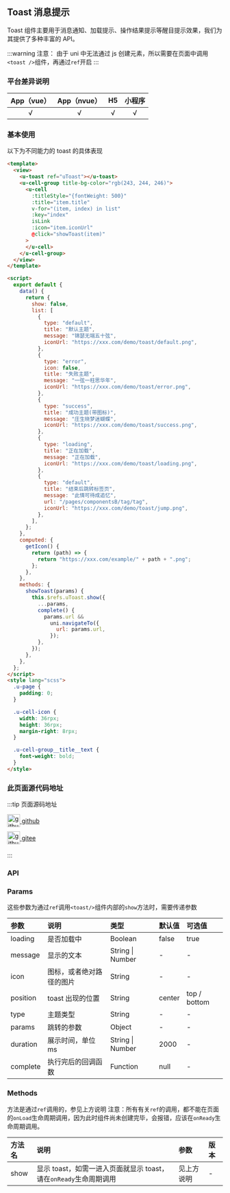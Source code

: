 ## Toast 消息提示 <to-api/>

<demo-model url="/pages/componentsB/toast/toast"></demo-model>

Toast 组件主要用于消息通知、加载提示、操作结果提示等醒目提示效果，我们为其提供了多种丰富的 API。

:::warning 注意：
由于 uni 中无法通过 js 创建元素，所以需要在页面中调用`<toast />`组件，再通过`ref`开启
:::

### 平台差异说明

| App（vue） | App（nvue） | H5  | 小程序 |
| :--------: | :---------: | :-: | :----: |
|     √      |      √      |  √  |   √    |

### 基本使用

以下为不同能力的 toast 的具体表现

```html
<template>
  <view>
    <u-toast ref="uToast"></u-toast>
    <u-cell-group title-bg-color="rgb(243, 244, 246)">
      <u-cell
        :titleStyle="{fontWeight: 500}"
        :title="item.title"
        v-for="(item, index) in list"
        :key="index"
        isLink
        :icon="item.iconUrl"
        @click="showToast(item)"
      >
      </u-cell>
    </u-cell-group>
  </view>
</template>

<script>
  export default {
    data() {
      return {
        show: false,
        list: [
          {
            type: "default",
            title: "默认主题",
            message: "锦瑟无端五十弦",
            iconUrl: "https://xxx.com/demo/toast/default.png",
          },
          {
            type: "error",
            icon: false,
            title: "失败主题",
            message: "一弦一柱思华年",
            iconUrl: "https://xxx.com/demo/toast/error.png",
          },
          {
            type: "success",
            title: "成功主题(带图标)",
            message: "庄生晓梦迷蝴蝶",
            iconUrl: "https://xxx.com/demo/toast/success.png",
          },
          {
            type: "loading",
            title: "正在加载",
            message: "正在加载",
            iconUrl: "https://xxx.com/demo/toast/loading.png",
          },
          {
            type: "default",
            title: "结束后跳转标签页",
            message: "此情可待成追忆",
            url: "/pages/componentsB/tag/tag",
            iconUrl: "https://xxx.com/demo/toast/jump.png",
          },
        ],
      };
    },
    computed: {
      getIcon() {
        return (path) => {
          return "https://xxx.com/example/" + path + ".png";
        };
      },
    },
    methods: {
      showToast(params) {
        this.$refs.uToast.show({
          ...params,
          complete() {
            params.url &&
              uni.navigateTo({
                url: params.url,
              });
          },
        });
      },
    },
  };
</script>
<style lang="scss">
  .u-page {
    padding: 0;
  }

  .u-cell-icon {
    width: 36rpx;
    height: 36rpx;
    margin-right: 8rpx;
  }

  .u-cell-group__title__text {
    font-weight: bold;
  }
</style>
```

### 此页面源代码地址

:::tip 页面源码地址
<br/>

<a href="https://github.com/umicro/uView2.0/blob/master/pages/componentsB/toast/toast.nvue" target="_blank" style="display: flex;align-items: center">
   <img height="30" src="https://vkceyugu.cdn.bspapp.com/VKCEYUGU-8f7e1d02-dcb1-46ba-90db-ae32fea44f22/4b2bf3e5-68ad-4a15-b0d1-00b7a5246eab.png" title="github" width="30"/>&nbsp;github
</a>

<a href="https://gitee.com/umicro/uView2.0/blob/master/pages/componentsB/toast/toast.nvue" target="_blank" style="display: flex;align-items: center;margin-top: 10px">
   <img height="30" src="https://vkceyugu.cdn.bspapp.com/VKCEYUGU-8f7e1d02-dcb1-46ba-90db-ae32fea44f22/0d0bc2dc-64e3-4ea1-a641-9c23d198e36d.png" title="github" width="30"/>&nbsp;gitee
</a>

<br/>
:::

### API

### Params

这些参数为通过`ref`调用`<toast/>`组件内部的`show`方法时，需要传递参数

| 参数     | 说明                     | 类型                 | 默认值 | 可选值       |
| :------- | :----------------------- | :------------------- | :----- | :----------- |
| loading  | 是否加载中               | Boolean              | false  | true         |
| message  | 显示的文本               | String &#124; Number | -      | -            |
| icon     | 图标，或者绝对路径的图片 | String               | -      | -            |
| position | toast 出现的位置         | String               | center | top / bottom |
| type     | 主题类型                 | String               | -      | -            |
| params   | 跳转的参数               | Object               | -      | -            |
| duration | 展示时间，单位 ms        | String &#124; Number | 2000   | -            |
| complete | 执行完后的回调函数       | Function             | null   | -            |

### Methods

方法是通过`ref`调用的，参见上方说明
注意：所有有关`ref`的调用，都不能在页面的`onLoad`生命周期调用，因为此时组件尚未创建完毕，会报错，应该在`onReady`生命周期调用。

| 方法名 | 说明                                                              | 参数       | 版本 |
| :----- | :---------------------------------------------------------------- | :--------- | :--- |
| show   | 显示 toast，如需一进入页面就显示 toast，请在`onReady`生命周期调用 | 见上方说明 | -    |
